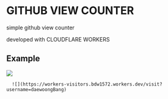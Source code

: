 # GITHUB VIEW COUNTER

simple github view counter

developed with CLOUDFLARE WORKERS

## Example

![](https://workers-visitors.bdw1572.workers.dev/visit?username=daewoongBang)

```
  ![](https://workers-visitors.bdw1572.workers.dev/visit?username=daewoongBang)
```
